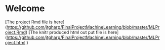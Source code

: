 # Welcome
[The project Rmd file is here] (https://github.com/jtgharp/FinalProjectMachineLearning/blob/master/MLProject.Rmd)
[The knitr produced html out put file is here] (https://github.com/jtgharp/FinalProjectMachineLearning/blob/master/MLProject.html )
